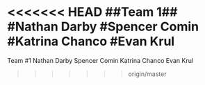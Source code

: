 <<<<<<< HEAD
##Team 1##
#Nathan Darby
#Spencer Comin
#Katrina Chanco
#Evan Krul
=======
Team #1
Nathan Darby
Spencer Comin
Katrina Chanco
Evan Krul
>>>>>>> origin/master

